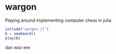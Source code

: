 # wargon
Playing around implementing computer chess in julia

```julia
include("wargon.jl")
b = newboard()
play(b)
```
dan woz ere
